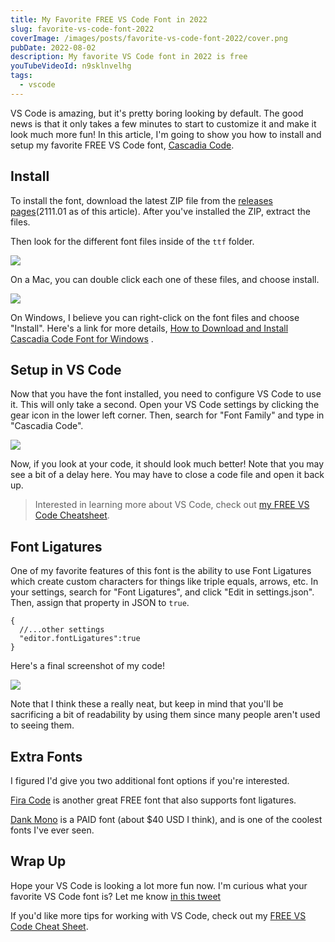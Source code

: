```yaml
---
title: My Favorite FREE VS Code Font in 2022
slug: favorite-vs-code-font-2022
coverImage: /images/posts/favorite-vs-code-font-2022/cover.png
pubDate: 2022-08-02
description: My favorite VS Code font in 2022 is free
youTubeVideoId: n9sklnvelhg
tags:
  - vscode
---
```


VS Code is amazing, but it's pretty boring looking by default. The good news is that it only takes a few minutes to start to customize it and make it look much more fun! In this article, I'm going to show you how to install and setup my favorite FREE VS Code font, [Cascadia Code](https://github.com/microsoft/cascadia-code).

## Install

To install the font, download the latest ZIP file from the [releases pages](https://github.com/microsoft/cascadia-code/releases)(2111.01 as of this article). After you've installed the ZIP, extract the files.

Then look for the different font files inside of the `ttf` folder.

![](/images/posts/favorite-vs-code-font-2022/1.png)

On a Mac, you can double click each one of these files, and choose install.

![](/images/posts/favorite-vs-code-font-2022/2.png)

On Windows, I believe you can right-click on the font files and choose "Install". Here's a link for more details, [How to Download and Install Cascadia Code Font for Windows](https://windowsloop.com/download-install-cascadia-code-font/) .

## Setup in VS Code

Now that you have the font installed, you need to configure VS Code to use it. This will only take a second. Open your VS Code settings by clicking the gear icon in the lower left corner. Then, search for "Font Family" and type in "Cascadia Code".

![](/images/posts/favorite-vs-code-font-2022/3.png)

Now, if you look at your code, it should look much better! Note that you may see a bit of a delay here. You may have to close a code file and open it back up.

> Interested in learning more about VS Code, check out [my FREE VS Code Cheatsheet](https://learn.jamesqquick.com/vs-code-cheat-sheet).

## Font Ligatures

One of my favorite features of this font is the ability to use Font Ligatures which create custom characters for things like triple equals, arrows, etc. In your settings, search for "Font Ligatures", and click "Edit in settings.json". Then, assign that property in JSON to `true`.

    {
      //...other settings
      "editor.fontLigatures":true
    }

Here's a final screenshot of my code!

![](/images/posts/favorite-vs-code-font-2022/4.png)

Note that I think these a really neat, but keep in mind that you'll be sacrificing a bit of readability by using them since many people aren't used to seeing them.

## Extra Fonts

I figured I'd give you two additional font options if you're interested.

[Fira Code](https://github.com/tonsky/FiraCode) is another great FREE font that also supports font ligatures.

[Dank Mono](https://philpl.gumroad.com/l/dank-mono#:~:text=Phil%20Pluckthun,italic%20variant%20and%20bold%20style.) is a PAID font (about $40 USD I think), and is one of the coolest fonts I've ever seen.

## Wrap Up

Hope your VS Code is looking a lot more fun now. I'm curious what your favorite VS Code font is? Let me know [in this tweet](https://twitter.com/jamesqquick/status/1554472896285794307)

If you'd like more tips for working with VS Code, check out my [FREE VS Code Cheat Sheet](https://learn.jamesqquick.com/vs-code-cheat-sheet).
